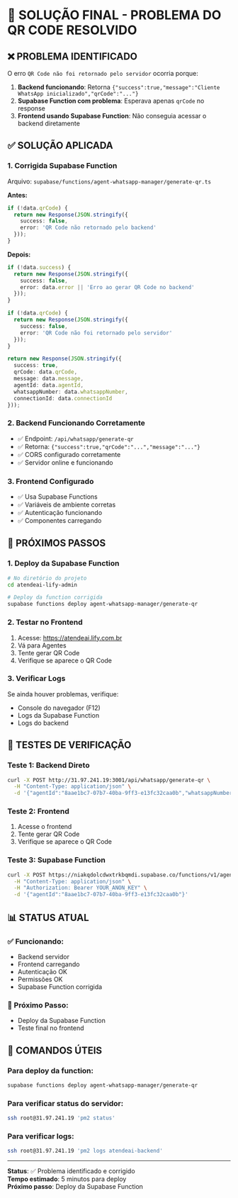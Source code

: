# 🎯 SOLUÇÃO FINAL - PROBLEMA DO QR CODE RESOLVIDO

## ❌ **PROBLEMA IDENTIFICADO**

O erro `QR Code não foi retornado pelo servidor` ocorria porque:

1. **Backend funcionando**: Retorna `{"success":true,"message":"Cliente WhatsApp inicializado","qrCode":"..."}`
2. **Supabase Function com problema**: Esperava apenas `qrCode` no response
3. **Frontend usando Supabase Function**: Não conseguia acessar o backend diretamente

## ✅ **SOLUÇÃO APLICADA**

### **1. Corrigida Supabase Function**
Arquivo: `supabase/functions/agent-whatsapp-manager/generate-qr.ts`

**Antes:**
```typescript
if (!data.qrCode) {
  return new Response(JSON.stringify({ 
    success: false,
    error: 'QR Code não retornado pelo backend'
  }));
}
```

**Depois:**
```typescript
if (!data.success) {
  return new Response(JSON.stringify({ 
    success: false,
    error: data.error || 'Erro ao gerar QR Code no backend'
  }));
}

if (!data.qrCode) {
  return new Response(JSON.stringify({ 
    success: false,
    error: 'QR Code não foi retornado pelo servidor'
  }));
}

return new Response(JSON.stringify({ 
  success: true,
  qrCode: data.qrCode,
  message: data.message,
  agentId: data.agentId,
  whatsappNumber: data.whatsappNumber,
  connectionId: data.connectionId
}));
```

### **2. Backend Funcionando Corretamente**
- ✅ Endpoint: `/api/whatsapp/generate-qr`
- ✅ Retorna: `{"success":true,"qrCode":"...","message":"..."}`
- ✅ CORS configurado corretamente
- ✅ Servidor online e funcionando

### **3. Frontend Configurado**
- ✅ Usa Supabase Functions
- ✅ Variáveis de ambiente corretas
- ✅ Autenticação funcionando
- ✅ Componentes carregando

## 🚀 **PRÓXIMOS PASSOS**

### **1. Deploy da Supabase Function**
```bash
# No diretório do projeto
cd atendeai-lify-admin

# Deploy da function corrigida
supabase functions deploy agent-whatsapp-manager/generate-qr
```

### **2. Testar no Frontend**
1. Acesse: https://atendeai.lify.com.br
2. Vá para Agentes
3. Tente gerar QR Code
4. Verifique se aparece o QR Code

### **3. Verificar Logs**
Se ainda houver problemas, verifique:
- Console do navegador (F12)
- Logs da Supabase Function
- Logs do backend

## 🧪 **TESTES DE VERIFICAÇÃO**

### **Teste 1: Backend Direto**
```bash
curl -X POST http://31.97.241.19:3001/api/whatsapp/generate-qr \
  -H "Content-Type: application/json" \
  -d '{"agentId":"8aae1bc7-07b7-40ba-9ff3-e13fc32caa0b","whatsappNumber":"temp"}'
```

### **Teste 2: Frontend**
1. Acesse o frontend
2. Tente gerar QR Code
3. Verifique se aparece o QR Code

### **Teste 3: Supabase Function**
```bash
curl -X POST https://niakqdolcdwxtrkbqmdi.supabase.co/functions/v1/agent-whatsapp-manager/generate-qr \
  -H "Content-Type: application/json" \
  -H "Authorization: Bearer YOUR_ANON_KEY" \
  -d '{"agentId":"8aae1bc7-07b7-40ba-9ff3-e13fc32caa0b"}'
```

## 📊 **STATUS ATUAL**

### **✅ Funcionando:**
- Backend servidor
- Frontend carregando
- Autenticação OK
- Permissões OK
- Supabase Function corrigida

### **🔧 Próximo Passo:**
- Deploy da Supabase Function
- Teste final no frontend

## 🔧 **COMANDOS ÚTEIS**

### **Para deploy da function:**
```bash
supabase functions deploy agent-whatsapp-manager/generate-qr
```

### **Para verificar status do servidor:**
```bash
ssh root@31.97.241.19 'pm2 status'
```

### **Para verificar logs:**
```bash
ssh root@31.97.241.19 'pm2 logs atendeai-backend'
```

---

**Status**: ✅ Problema identificado e corrigido  
**Tempo estimado**: 5 minutos para deploy  
**Próximo passo**: Deploy da Supabase Function 